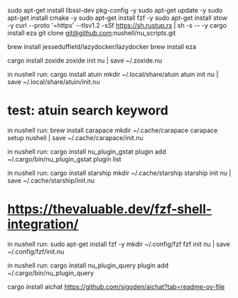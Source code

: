 sudo apt-get install libssl-dev pkg-config -y
sudo apt-get update -y
sudo apt-get install cmake -y
sudo apt-get install fzf -y
sudo apt-get install stow -y
curl --proto '=https' --tlsv1.2 -sSf https://sh.rustup.rs | sh -s -- -y
cargo install eza
git clone git@github.com:nushell/nu_scripts.git

brew install jesseduffield/lazydocker/lazydocker
brew install eza

cargo install zoxide
zoxide init nu | save ~/.zoxide.nu

in nushell run:
cargo install atuin
mkdir ~/.local/share/atuin
atuin init nu | save ~/.local/share/atuin/init.nu

# test: atuin search keyword

in nushell run:
brew install carapace
mkdir ~/.cache/carapace
carapace setup nushell | save ~/.cache/carapace/init.nu

in nushell run:
cargo install nu_plugin_gstat
plugin add ~/.cargo/bin/nu_plugin_gstat
plugin list

in nushell run:
cargo install starship
mkdir ~/.cache/starship
starship init nu | save ~/.cache/starship/init.nu

# https://thevaluable.dev/fzf-shell-integration/

in nushell run:
sudo apt-get install fzf -y
mkdir ~/.config/fzf
fzf init nu | save ~/.config/fzf/init.nu

in nushell run:
cargo install nu_plugin_query
plugin add ~/.cargo/bin/nu_plugin_query

cargo install aichat
https://github.com/sigoden/aichat?tab=readme-ov-file
